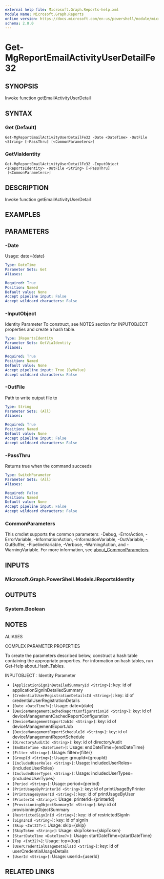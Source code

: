 ```yaml
---
external help file: Microsoft.Graph.Reports-help.xml
Module Name: Microsoft.Graph.Reports
online version: https://docs.microsoft.com/en-us/powershell/module/microsoft.graph.reports/get-mgreportemailactivityuserdetailfe32
schema: 2.0.0
---
```


# Get-MgReportEmailActivityUserDetailFe32

## SYNOPSIS
Invoke function getEmailActivityUserDetail

## SYNTAX

### Get (Default)
```
Get-MgReportEmailActivityUserDetailFe32 -Date <DateTime> -OutFile <String> [-PassThru] [<CommonParameters>]
```

### GetViaIdentity
```
Get-MgReportEmailActivityUserDetailFe32 -InputObject <IReportsIdentity> -OutFile <String> [-PassThru]
 [<CommonParameters>]
```

## DESCRIPTION
Invoke function getEmailActivityUserDetail

## EXAMPLES

## PARAMETERS

### -Date
Usage: date={date}

```yaml
Type: DateTime
Parameter Sets: Get
Aliases:

Required: True
Position: Named
Default value: None
Accept pipeline input: False
Accept wildcard characters: False
```

### -InputObject
Identity Parameter
To construct, see NOTES section for INPUTOBJECT properties and create a hash table.

```yaml
Type: IReportsIdentity
Parameter Sets: GetViaIdentity
Aliases:

Required: True
Position: Named
Default value: None
Accept pipeline input: True (ByValue)
Accept wildcard characters: False
```

### -OutFile
Path to write output file to

```yaml
Type: String
Parameter Sets: (All)
Aliases:

Required: True
Position: Named
Default value: None
Accept pipeline input: False
Accept wildcard characters: False
```

### -PassThru
Returns true when the command succeeds

```yaml
Type: SwitchParameter
Parameter Sets: (All)
Aliases:

Required: False
Position: Named
Default value: None
Accept pipeline input: False
Accept wildcard characters: False
```

### CommonParameters
This cmdlet supports the common parameters: -Debug, -ErrorAction, -ErrorVariable, -InformationAction, -InformationVariable, -OutVariable, -OutBuffer, -PipelineVariable, -Verbose, -WarningAction, and -WarningVariable. For more information, see [about_CommonParameters](http://go.microsoft.com/fwlink/?LinkID=113216).

## INPUTS

### Microsoft.Graph.PowerShell.Models.IReportsIdentity
## OUTPUTS

### System.Boolean
## NOTES

ALIASES

COMPLEX PARAMETER PROPERTIES

To create the parameters described below, construct a hash table containing the appropriate properties. For information on hash tables, run Get-Help about_Hash_Tables.


INPUTOBJECT <IReportsIdentity>: Identity Parameter
  - `[ApplicationSignInDetailedSummaryId <String>]`: key: id of applicationSignInDetailedSummary
  - `[CredentialUserRegistrationDetailsId <String>]`: key: id of credentialUserRegistrationDetails
  - `[Date <DateTime?>]`: Usage: date={date}
  - `[DeviceManagementCachedReportConfigurationId <String>]`: key: id of deviceManagementCachedReportConfiguration
  - `[DeviceManagementExportJobId <String>]`: key: id of deviceManagementExportJob
  - `[DeviceManagementReportScheduleId <String>]`: key: id of deviceManagementReportSchedule
  - `[DirectoryAuditId <String>]`: key: id of directoryAudit
  - `[EndDateTime <DateTime?>]`: Usage: endDateTime={endDateTime}
  - `[Filter <String>]`: Usage: filter={filter}
  - `[GroupId <String>]`: Usage: groupId={groupId}
  - `[IncludedUserRoles <String>]`: Usage: includedUserRoles={includedUserRoles}
  - `[IncludedUserTypes <String>]`: Usage: includedUserTypes={includedUserTypes}
  - `[Period <String>]`: Usage: period={period}
  - `[PrintUsageByPrinterId <String>]`: key: id of printUsageByPrinter
  - `[PrintUsageByUserId <String>]`: key: id of printUsageByUser
  - `[PrinterId <String>]`: Usage: printerId={printerId}
  - `[ProvisioningObjectSummaryId <String>]`: key: id of provisioningObjectSummary
  - `[RestrictedSignInId <String>]`: key: id of restrictedSignIn
  - `[SignInId <String>]`: key: id of signIn
  - `[Skip <Int32?>]`: Usage: skip={skip}
  - `[SkipToken <String>]`: Usage: skipToken={skipToken}
  - `[StartDateTime <DateTime?>]`: Usage: startDateTime={startDateTime}
  - `[Top <Int32?>]`: Usage: top={top}
  - `[UserCredentialUsageDetailsId <String>]`: key: id of userCredentialUsageDetails
  - `[UserId <String>]`: Usage: userId={userId}

## RELATED LINKS
